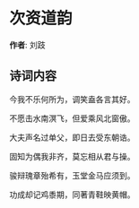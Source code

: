 # 次资道韵

**作者**: 刘跂

## 诗词内容

今我不乐何所为，调笑盍各言其好。

不愿击水南溟飞，但爱乘风北窗傲。

大夫声名过单父，即日去受东朝诰。

固知为偶我非齐，莫忘相从君与操。

骏辩瑰章殆希有，玉堂金马应须到。

功成却记鸡黍期，同著青鞋映黄帽。

